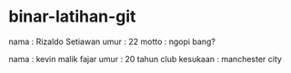 # binar-latihan-git

nama : Rizaldo Setiawan
umur : 22
motto : ngopi bang?

nama : kevin malik fajar
umur : 20 tahun
club kesukaan : manchester city
